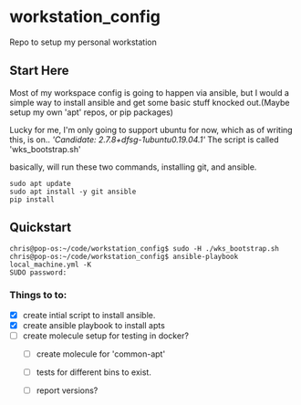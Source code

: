 # workstation_config
Repo to setup my personal workstation


## Start Here
Most of my workspace config is going to happen via ansible, but I would a simple way to install ansible and get some basic stuff knocked out.(Maybe setup my own 'apt' repos, or pip packages)

Lucky for me, I'm only going to support ubuntu for now, which as of writing this, is on..  *'Candidate: 2.7.8+dfsg-1ubuntu0.19.04.1'*
The script is called 'wks_bootstrap.sh' 

basically, will run these two commands, installing git, and ansible. 
```shell
sudo apt update
sudo apt install -y git ansible
pip install 
```
## Quickstart
```shell
chris@pop-os:~/code/workstation_config$ sudo -H ./wks_bootstrap.sh
chris@pop-os:~/code/workstation_config$ ansible-playbook local_machine.yml -K
SUDO password:
```

### Things to to:
- [x] create intial script to install ansible. 
- [x] create ansible playbook to install apts
- [ ] create molecule setup for testing in docker?
  - [ ] create molecule for 'common-apt'
  - [ ] tests for different bins to exist.
  - [ ] report versions?



  
